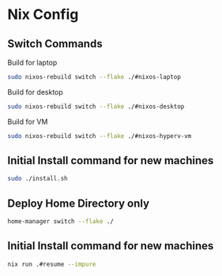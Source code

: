 # Nix Config

## Switch Commands
Build for laptop
```bash
sudo nixos-rebuild switch --flake ./#nixos-laptop
```

Build for desktop
```bash
sudo nixos-rebuild switch --flake ./#nixos-desktop
```

Build for VM
```bash
sudo nixos-rebuild switch --flake ./#nixos-hyperv-vm
```

## Initial Install command for new machines
```bash
sudo ./install.sh
```

## Deploy Home Directory only
```bash
home-manager switch --flake ./
```

## Initial Install command for new machines
```bash
nix run .#resume --impure
```

